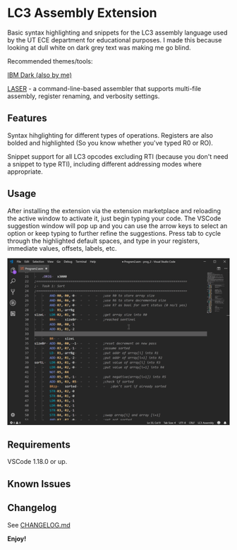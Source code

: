 # LC3 Assembly Extension

Basic syntax highlighting and snippets for the LC3 assembly language used by the
 UT ECE department for educational purposes. I made this because looking at dull
white on dark grey text was making me go blind.

Recommended themes/tools:

[IBM Dark (also by me)](https://marketplace.visualstudio.com/itemsitemName=PaperFanz.ibm-color-palette-color-scheme)

[LASER](https://github.com/PaperFanz/laser) - a command-line-based assembler 
that supports multi-file assembly, register renaming, and verbosity 
settings.

## Features

Syntax hihglighting for different types of operations. Registers are also bolded
 and highlighted (So you know whether you've typed R0 or RO).

Snippet support for all LC3 opcodes excluding RTI (because you don't need a 
snippet to type RTI), including different addressing modes where appropriate.

## Usage

After installing the extension via the extension marketplace and reloading the 
active window to activate it, just begin typing your code. The VSCode suggestion
 window will pop up and you can use the arrow keys to select an option or keep 
typing to further refine the suggestions. Press tab to cycle through the 
highlighted default spaces, and type in your registers, immediate values, 
offsets, labels, etc.

![lc3asm](images/lc3asm.gif)

## Requirements

VSCode 1.18.0 or up.

## Known Issues

## Changelog

See [CHANGELOG.md](CHANGELOG.md)

**Enjoy!**
